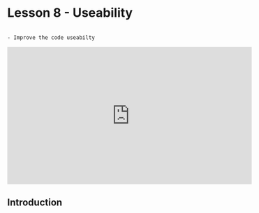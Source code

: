 # Lesson 8 - Useability

```{topic} In this lesson you will:

- Improve the code useabilty
```

<iframe width="560" height="315" src="https://www.youtube-nocookie.com/embed/lHSCfn0U45k" title="YouTube video player" frameborder="0" allow="accelerometer; autoplay; clipboard-write; encrypted-media; gyroscope; picture-in-picture; web-share" allowfullscreen></iframe>

## Introduction
